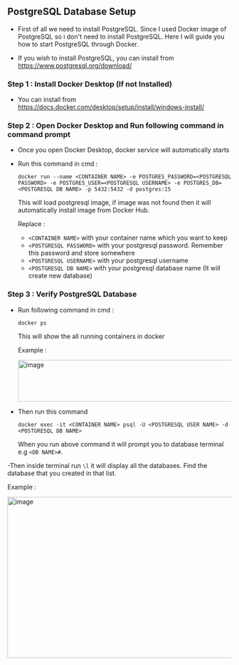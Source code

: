 ## PostgreSQL Database Setup 

- First of all we need to install PostgreSQL. Since I used Docker image of PostgreSQL so i don't need to install PostgreSQL.
  Here I will guide you how to start PostgreSQL through Docker.

- If you wish to install PostgreSQL, you can install from https://www.postgresql.org/download/

### Step 1 : Install Docker Desktop (If not Installed)

  - You can install from https://docs.docker.com/desktop/setup/install/windows-install/ 

### Step 2 : Open Docker Desktop and Run following command in command prompt

  - Once you open Docker Desktop, docker service will automatically starts
  - Run this command in cmd :
    ```
    docker run --name <CONTAINER NAME> -e POSTGRES_PASSWORD=<POSTGRESQL PASSWORD> -e POSTGRES_USER=<POSTGRESQL USERNAME> -e POSTGRES_DB=<POSTGRESQL DB NAME> -p 5432:5432 -d postgres:15
    ```
    This will load postgresql image, if image was not found then it will automatically install image from Docker Hub.

    Replace :

    -  `<CONTAINER NAME>` with your container name which you want to keep
    -  `<POSTGRESQL PASSWORD>` with your postgresql password. Remember this password and store somewhere
    -  `<POSTGRESQL USERNAME>` with your postgresql username
    -  `<POSTGRESQL DB NAME>` with your postgresql database name (It will create new database)
    
    
### Step 3 : Verify PostgreSQL Database

  - Run following command in cmd :
    ```
    docker ps
    ```

    This will show the all running containers in docker

    Example :

    <img width="1562" height="93" alt="image" src="https://github.com/user-attachments/assets/e83e45c7-e684-4d8b-b48b-2bbbb158d955" />

  - Then run this command
    ```
    docker exec -it <CONTAINER NAME> psql -U <POSTGRESQL USER NAME> -d <POSTGRESQL DB NAME>
    ```
    When you run above command it will prompt you to database terminal e.g `<DB NAME>#`.
 
 -Then inside terminal run `\l` it will display all the databases. Find the database that you created in that list.

  Example :

  <img width="1405" height="361" alt="image" src="https://github.com/user-attachments/assets/dad763ef-5afb-4360-acac-5f14b74d2b32" />

